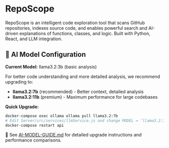 # RepoScope
RepoScope is an intelligent code exploration tool that scans GitHub repositories, indexes source code, and enables powerful search and AI-driven explanations of functions, classes, and logic. Built with Python, React, and LLM integration.

## 🧠 AI Model Configuration

**Current Model:** llama3.2:3b (basic analysis)

For better code understanding and more detailed analysis, we recommend upgrading to:
- **llama3.2:7b** (recommended) - Better context, detailed analysis
- **llama3.2:11b** (premium) - Maximum performance for large codebases

**Quick Upgrade:**
```bash
docker-compose exec ollama ollama pull llama3.2:7b
# Edit Server/src/services/llmService.js and change MODEL = 'llama3.2:7b'
docker-compose restart api
```

📖 See [AI-MODEL-GUIDE.md](./AI-MODEL-GUIDE.md) for detailed upgrade instructions and performance comparisons.
